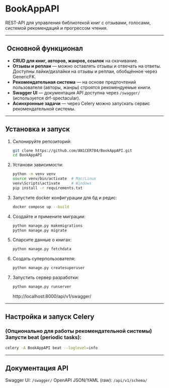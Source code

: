 
# BookAppAPI

REST-API для управления библиотекой книг с отзывами, голосами, системой рекомендаций и прогрессом чтения.

---

## ​ Основной функционал

- **CRUD для книг, авторов, жанров, ссылок** на скачивание.
- **Отзывы и реплаи** — можно оставлять отзывы и отвечать на ответы. Доступны лайки/дизлайки на отзывы и реплаи, обобщённое через GenericFK.
- **Рекомендательная система** — на основе предпочтений пользователя (авторы, жанры) строятся рекомендуемые книги.
- **Swagger UI** — документация API доступна через `/swagger/` (используется drf-spectacular).
- **Асинхронные задачи** — через Celery можно запускать сервис рекомендательной системы.

---

##  Установка и запуск

1. Склонируйте репозиторий:
    ```bash
    git clone https://github.com/AN1CER784/BookAppAPI.git
    cd BookAppAPI
    ```

2. Установи зависимости:
    ```bash
    python -m venv venv
    source venv/bin/activate  # Mac/Linux
    venv\Scripts\activate     # Windows
    pip install -r requirements.txt
    ```
3. Запустите docker конфигурации для бд и редис:
    ```bash
    docker compose up --build
    ```

4. Создайте и примените миграции:
    ```bash
    python manage.py makemigrations
    python manage.py migrate
    ```
5. Спарсите данные о книгах:
    ```bash
    python manage.py fetchdata
    ```
6. Создать суперпользователя:
    ```bash
    python manage.py createsuperuser
    ```

7. Запустить сервер разработки:
    ```bash
    python manage.py runserver
    ```
    http://localhost:8000/api/v1/swagger/

---

##  Настройка и запуск Celery

### (Опционально для работы рекомендательной системы) Запусти beat (periodic tasks):

```bash
celery -A BookAppAPI beat --loglevel=info
```
---

## Документация API

Swagger UI: `/swagger/`
OpenAPI JSON/YAML (raw): `/api/v1/schema/`

